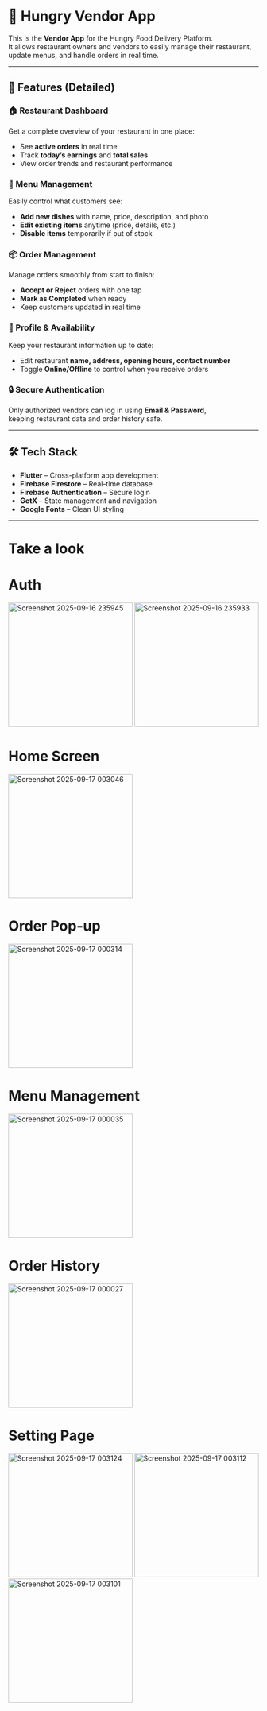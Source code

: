 # 🍔 Hungry Vendor App  

This is the **Vendor App** for the Hungry Food Delivery Platform.  
It allows restaurant owners and vendors to easily manage their restaurant, update menus, and handle orders in real time.  

---

## 🚀 Features (Detailed)

### 🏠 Restaurant Dashboard  
Get a complete overview of your restaurant in one place:  
- See **active orders** in real time  
- Track **today’s earnings** and **total sales**  
- View order trends and restaurant performance  

### 🧾 Menu Management  
Easily control what customers see:  
- **Add new dishes** with name, price, description, and photo  
- **Edit existing items** anytime (price, details, etc.)  
- **Disable items** temporarily if out of stock  

### 📦 Order Management  
Manage orders smoothly from start to finish:  
- **Accept or Reject** orders with one tap  
- **Mark as Completed** when ready  
- Keep customers updated in real time  

### 🏪 Profile & Availability  
Keep your restaurant information up to date:  
- Edit restaurant **name, address, opening hours, contact number**  
- Toggle **Online/Offline** to control when you receive orders  

### 🔒 Secure Authentication  
Only authorized vendors can log in using **Email & Password**,  
keeping restaurant data and order history safe.  

---

## 🛠 Tech Stack  

- **Flutter** – Cross-platform app development  
- **Firebase Firestore** – Real-time database  
- **Firebase Authentication** – Secure login  
- **GetX** – State management and navigation  
- **Google Fonts** – Clean UI styling  

---

# Take a look 


# Auth


<img width="250" alt="Screenshot 2025-09-16 235945" src="https://github.com/user-attachments/assets/6233e65a-ee3c-4d63-b9d5-412e0e151b81" />
<img width="250" alt="Screenshot 2025-09-16 235933" src="https://github.com/user-attachments/assets/c214e94a-4010-477c-96f4-63f737b2a223" />


# Home Screen


<img width="250" alt="Screenshot 2025-09-17 003046" src="https://github.com/user-attachments/assets/8ad54bbc-4a53-4330-a198-d4b0d4a31ab6" />


# Order Pop-up


<img width="250" alt="Screenshot 2025-09-17 000314" src="https://github.com/user-attachments/assets/e2590b4f-56c9-4b3b-9d23-1da3362b555d" />


# Menu Management


<img width="250" alt="Screenshot 2025-09-17 000035" src="https://github.com/user-attachments/assets/89c3b2ce-3a69-42dc-895c-771c19aed0fd" />


# Order History


<img width="250" alt="Screenshot 2025-09-17 000027" src="https://github.com/user-attachments/assets/90cc3404-ab36-4d01-9e37-19b4cd55d246" />


# Setting Page 

<img width="250" alt="Screenshot 2025-09-17 003124" src="https://github.com/user-attachments/assets/955d632a-a673-473a-91cd-e5af298f07dc" />
<img width="250" alt="Screenshot 2025-09-17 003112" src="https://github.com/user-attachments/assets/d8255c2c-2545-47e9-8d33-cdce75cff302" />
<img width="250" alt="Screenshot 2025-09-17 003101" src="https://github.com/user-attachments/assets/eef065b7-e5db-4f28-806d-4136b1943758" />

